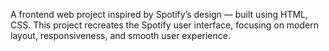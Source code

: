 A frontend web project inspired by Spotify’s design — built using HTML, CSS.
This project recreates the Spotify user interface, focusing on modern layout, responsiveness, and smooth user experience.
